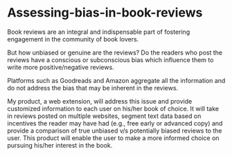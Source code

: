 # Assessing-bias-in-book-reviews

Book reviews are an integral and indispensable part of fostering engagement in the community of book lovers. 

But how unbiased or genuine are the reviews? Do the readers who post the reviews have a conscious or subconscious bias which influence them to write more positive/negative reviews. 

Platforms such as Goodreads and Amazon aggregate all the information and do not address the bias that may be inherent in the reviews. 

My product, a web extension, will address this issue and provide customized information to each user on his/her book of choice. It will take in reviews posted on multiple websites, segment text data based on incentives the reader may have had (e.g., free early or advanced copy) and provide a comparison of true unbiased v/s potentially biased reviews to the user. This product will enable the user to make a more informed choice on pursuing his/her interest in the book.
